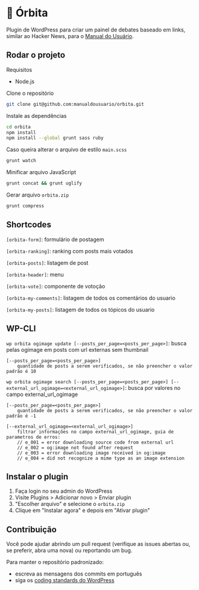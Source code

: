 # 🔭 Órbita

Plugin de WordPress para criar um painel de debates baseado em links, similar ao Hacker News, para o [Manual do Usuário](https://manualdousuario.net).

## Rodar o projeto

Requisitos
- Node.js

Clone o repositório

```bash
git clone git@github.com:manualdousuario/orbita.git
```

Instale as dependências

```bash
cd orbita
npm install
npm install --global grunt sass ruby
```

Caso queira alterar o arquivo de estilo `main.scss`

```bash
grunt watch
```

Minificar arquivo JavaScript

```bash
grunt concat && grunt uglify
```

Gerar arquivo `orbita.zip`

```bash
grunt compress
```

## Shortcodes

`[orbita-form]`: formulário de postagem

`[orbita-ranking]`: ranking com posts mais votados

`[orbita-posts]`: listagem de post

`[orbita-header]`: menu

`[orbita-vote]`: componente de votoção

`[orbita-my-comments]`: listagem de todos os comentários do usuario

`[orbita-my-posts]`: listagem de todos os tópicos do usuario

## WP-CLI

`wp orbita ogimage update [--posts_per_page=<posts_per_page>]`: busca pelas ogimage em posts com url externas sem thumbnail
```
[--posts_per_page=<posts_per_page>]
	quantidade de posts a serem verificados, se não preencher o valor padrão é 10
```

`wp orbita ogimage search [--posts_per_page=<posts_per_page>] [--external_url_ogimage=<external_url_ogimage>]`: busca por valores no campo external_url_ogimage
```
[--posts_per_page=<posts_per_page>]
	quantidade de posts a serem verificados, se não preencher o valor padrão é -1

[--external_url_ogimage=<external_url_ogimage>]
	filtrar informações no campo external_url_ogimage, guia de parametros de erros:
	// e_001 = error downloading source code from external url
	// e_002 = og:image not found after request
	// e_003 = error downloading image received in og:image
	// e_004 = did not recognize a mime type as an image extension
```

## Instalar o plugin

1. Faça login no seu admin do WordPress
2. Visite Plugins > Adicionar novo > Enviar plugin
3. "Escolher arquivo" e selecione o `orbita.zip`
4. Clique em "Instalar agora" e depois em "Ativar plugin"

## Contribuição

Você pode ajudar abrindo um pull request (verifique as issues abertas ou, se preferir, abra uma nova) ou reportando um bug.

Para manter o repositório padronizado:
- escreva as mensagens dos commits em português
- siga os [coding standards do WordPress](https://developer.wordpress.org/coding-standards/wordpress-coding-standards/)
